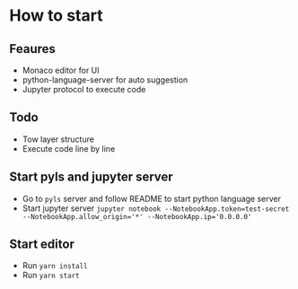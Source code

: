 # How to start

## Feaures

- Monaco editor for UI
- python-language-server for auto suggestion
- Jupyter protocol to execute code

## Todo

- Tow layer structure
- Execute code line by line

## Start pyls and jupyter server

- Go to `pyls` server and follow README to start python language server
- Start jupyter server `jupyter notebook --NotebookApp.token=test-secret --NotebookApp.allow_origin='*' --NotebookApp.ip='0.0.0.0'`

## Start editor

- Run `yarn install`
- Run `yarn start`
